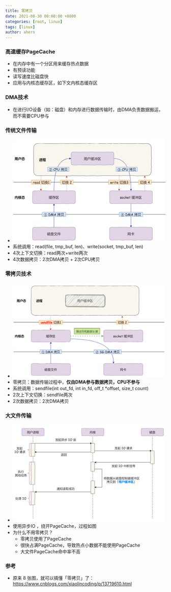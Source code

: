 ```yaml
---
title: 零拷贝
date: 2021-08-30 00:00:00 +0800
categories: [root, linux]
tags: [linux]
author: ahern
---
```


### 高速缓存PageCache

- 在内存中有一个分区用来缓存热点数据
- 有预读功能
- 读写速度比磁盘快
- 应用与内核态缓存区，如下文内核态缓存区

### DMA技术

- 在进行I/O设备（如：磁盘）和内存进行数据传输时，由DMA负责数据搬运，而不需要CPU参与

### 传统文件传输

- <img src="https://raw.githubusercontent.com/li-zeyuan/access/master/img/Snipaste_2022-02-18_14-51-45.png" alt="Snipaste_2022-02-18_14-51-45" style="zoom:50%;" />
- 系统调用：read(file,  tmp_buf, len)、write(socket, tmp_buf, len)
- 4次上下文切换：read两次+write两次
- 4次数据拷贝：2次DMA拷贝 + 2次CPU拷贝

### 零拷贝技术

- <img src="https://raw.githubusercontent.com/li-zeyuan/access/master/img/Snipaste_2022-02-18_15-04-04.png" alt="Snipaste_2022-02-18_15-04-04" style="zoom:50%;" />
- 零拷贝：数据传输过程中，**仅由DMA参与数据拷贝，CPU不参与**
- 系统调用：sendfile(int out_fd, int in_fd, off_t *offset, size_t count)
- 2次上下文切换：sendfile两次
- 2次数据拷贝：2次DMA拷贝

### 大文件传输

- <img src="https://raw.githubusercontent.com/li-zeyuan/access/master/img/Snipaste_2022-02-18_15-12-30.png" alt="Snipaste_2022-02-18_15-12-30" style="zoom:50%;" />
- 使用异步IO ，绕开PageCache，过程如图
- 为什么不用零拷贝？
  - 零拷贝使用了PageCache
  - 很快占满PageCache，导致热点小数据不能使用PageCache
  - 大文件PageCache命中率不高

### 参考

- 原来 8 张图，就可以搞懂「零拷贝」了：https://www.cnblogs.com/xiaolincoding/p/13719610.html
